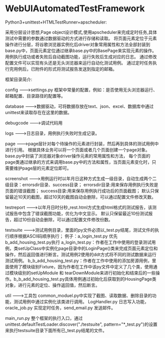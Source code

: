 # WebUIAutomatedTestFramework


Python3+unittest+HTMLTestRunner+apscheduler:

采用分层设计思想,Page object设计模式,使用apscheduler来完成定时任务,具体测试中需要的参数通过数据驱动的方式进行存储和读取。
将页面元素定位于元素操作进行分层，将谷歌浏览器实例化后driver对象常用属性和方法全部封装到base.py中，页面元素定位通过继承base.py中的BasePage来实现元素的操作。
用例执行成功或者失败后自动截图功能，运行失败后生成对应的日志。
通过修改配置文件可以实现有头还是无头浏览器来运行自动化测试用例。
通过定时任务执行完用例后，已附件的形式将测试报告发送到指定的邮箱。


框架目录简介:

config --->settings.py 框架中常量的配置，例如：是否使用无头浏览器运行、邮箱配置、目录路径的配置等。

database --->数据驱动，可将数据存放在text、json、excel、数据库中通过unittest来读取存在在这里的数据。

debugcode --->调试代码用

logs --->日志目录，用例执行失败时生成记录。

page --->page层针对每个待操作的元素进行封装，然后再到具体的测试用例中进行引用。
         根据具体业务可以将一个页面或者几个页面创建一个page对象。
	 base.py中封装了浏览器对象driver操作元素的常用属性和方法，
         每个页面的page类通过继承的方式来调用base.py中的方法和属性，当页面元素变化时，只需要维护page层的元素定位即可。
	 

screenshot --->用例运行时以年月日这种方式生成一级目录，自动生成两个二级目录：errorsdir目录、success目录；
               errorsdir目录:用来保存用例执行失败是页面的错误截图； success目录:用来保存用例执行成功后的页面截图；
	       默认只保留最近10天的截图，超过10天的截图自动会删除，可以通过配置文件修改天数。


testreport --->以年月日时分秒_rest.html方式生成html格式的测试报告，该测试报告中包含了错误截图功能，优化为中文显示。
               默认只保留最近10份测试报告，超过10份自动会删除，可以通过配置文件修改份数。
			   
testsuite --->测试用例目录，里面的py文件必须以_test.py结尾，测试文件的执行顺序根据ASCII码顺序执行；
              例子：a_login_test.py 优先 b_add_housing_test.py执行
		    a_login_test.py：作者在工作中使用的登录测试用例，类setUpClass中实例化page目录中的LoginPage()类来完成页面元素定位和操作，然后返回值进行断言。测试用例2使用的ddt方式将不同的测试数据来运行测试用例。
	            b_b_add_housing_test.py：作者在工作中使用的添加房源用例，里面使用了模块级别Fixture，因为作者在工作中该py文件中定义了几个类，使用通过模块级别的setUpModule 和 tearDownModule来进行初始化和结束后的一些操作。b_b_add_housing_test.py具体用例通过初始化后获取到的HousingPage类对象，进行元素的定位、操作返回值，然后断言。
		    
util --->工具包 common_moduel.py中实现了截图、读取数据、删除目录的功能，测试用例中通过实例化该类进行调用。
                LogHandler.py 日志写入功能，oracle_job.py 实现定时任务，send_email.py 发送邮件。
		
main_run.py 整个框架的执行入口，通过unittest.defaultTestLoader.discover("./testsuite", pattern="*_test.py")的设置来执行testsuite目录下面所有已_test.py结尾的文件。


